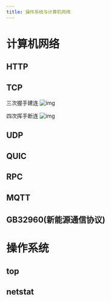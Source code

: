 ```yaml
---
title: 操作系统与计算机网络
---
```


<!-- more -->

# 计算机网络

## HTTP

## TCP
三次握手建连
![img](http://s0.lgstatic.com/i/image2/M01/8A/6E/CgotOV13hviAU5H3AAAyMppFmf8039.png)

四次挥手断连
![img](http://s0.lgstatic.com/i/image2/M01/8A/4E/CgoB5l13hviAZRJ1AABEfmQ55Jw991.png)

## UDP

## QUIC

## RPC

## MQTT

## GB32960(新能源通信协议)



# 操作系统

## top
## netstat


